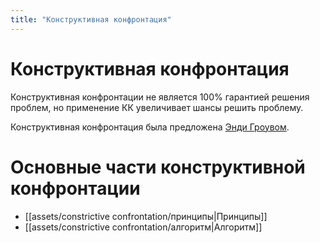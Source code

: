 ```yaml
---
title: "Конструктивная конфронтация"
---
```

# Конструктивная конфронтация

Конструктивная конфронтации не является 100% гарантией решения проблем, но применение КК увеличивает шансы решить проблему.

Конструктивная конфронтация была предложена [Энди Гроувом](https://ru.wikipedia.org/wiki/%D0%93%D1%80%D0%BE%D1%83%D0%B2,_%D0%AD%D0%BD%D0%B4%D1%80%D1%8E).

# Основные части конструктивной конфронтации

- [[assets/constrictive confrontation/принципы|Принципы]]
- [[assets/constrictive confrontation/алгоритм|Алгоритм]]
